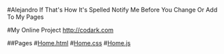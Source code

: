#Alejandro If That's How It's Spelled Notify Me Before You Change Or Add To My Pages

#My Online Project http://codark.com

##Pages
#[Home.html](https://github.com/DarkHeart527/domain/edit/gh-pages/home.html)
#[Home.css](https://github.com/DarkHeart527/domain/edit/gh-pages/home.css)
#[Home.js](https://github.com/DarkHeart527/domain/edit/gh-pages/home.js)
